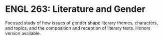 # ENGL 263: Literature and Gender

Focused study of how issues of gender shape literary themes, characters, and topics, and the composition and reception of literary texts. Honors version available.